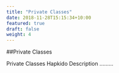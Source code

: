 ```yaml
---
title: "Private Classes"
date: 2018-11-28T15:15:34+10:00
featured: true
draft: false
weight: 4
---
```


##Private Classes

Private Classes Hapkido Description .........
